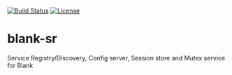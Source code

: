 [![Build Status](https://travis-ci.org/getblank/blank-sr.svg?branch=master)](https://travis-ci.org/getblank/blank-sr)
[![License](https://img.shields.io/badge/license-GPL%20v3-blue.svg)](https://github.com/getblank/blank-sr/blob/master/LICENSE)

# blank-sr
Service Registry/Discovery, Config server, Session store and Mutex service for Blank
